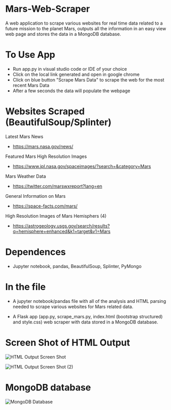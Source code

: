 # Mars-Web-Scraper
A web application to scrape various websites for real time data related to a future mission to the planet Mars, outputs all the information in an easy view web page and stores the data in a MongoDB database.


# To Use App

- Run app.py in visual studio code or IDE of your choice
- Click on the local link generated and open in google chrome
- Click on blue button "Scrape Mars Data" to scrape the web for the most recent Mars Data
- After a few seconds the data will populate the webpage


# Websites Scraped (BeautifulSoup/Splinter)


Latest Mars News
- https://mars.nasa.gov/news/

Featured Mars High Resolution Images
- https://www.jpl.nasa.gov/spaceimages/?search=&category=Mars

Mars Weather Data
- https://twitter.com/marswxreport?lang=en

General Information on Mars
- https://space-facts.com/mars/

High Resolution Images of Mars Hemisphers (4)
- https://astrogeology.usgs.gov/search/results?q=hemisphere+enhanced&k1=target&v1=Mars


# Dependences

- Jupyter notebook, pandas, BeautifulSoup, Splinter, PyMongo


# In the file 

- A jupyter notebook/pandas file with all of the analysis and HTML parsing needed to scrape various websites for Mars related data.

- A Flask app (app.py, scrape_mars.py, index.html (bootstrap structured) and style.css) web scraper with data stored in a MongoDB database.


# Screen Shot of HTML Output

![HTML Output Screen Shot](https://user-images.githubusercontent.com/48166327/61414981-4e1ae880-a8a4-11e9-8821-b00740af61e3.PNG)


![HTML Output Screen Shot (2)](https://user-images.githubusercontent.com/48166327/61413320-0abe7b00-a8a0-11e9-8a34-82c108e80e87.PNG)


# MongoDB database

![MongoDB Database](https://user-images.githubusercontent.com/48166327/61413615-c7b0d780-a8a0-11e9-95d3-7b442015a4e5.PNG)
